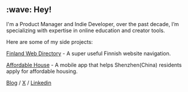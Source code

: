 <div>
  <h2>:wave: Hey!</h2>
</div>

I'm a Product Manager and Indie Developer, over the past decade, I’m specializing with expertise in online education and creator tools.

Here are some of my side projects:

[Finland Web Directory](https://suomi.vercel.app/) - A super useful Finnish website navigation.

[Affordable House](https://apps.apple.com/us/app/id6448909397) - A mobile app that helps Shenzhen(China) residents apply for affordable housing.

[Blog](http://langtang.vercel.app/)  /  [X](https://twitter.com/pm_tanglang)  /  [Linkedin](https://www.linkedin.com/in/tanglang) 
